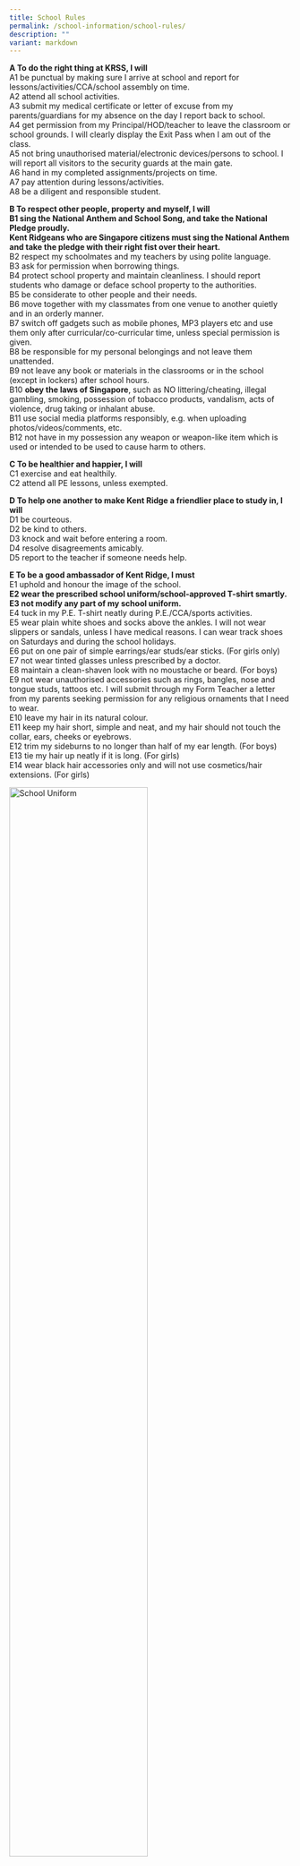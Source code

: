 ```yaml
---
title: School Rules
permalink: /school-information/school-rules/
description: ""
variant: markdown
---
```

**A To do the right thing at KRSS, I will**<br>
A1 be punctual by making sure I arrive at school and report for lessons/activities/CCA/school assembly on time.<br>
A2 attend all school activities.<br>
A3 submit my medical certificate or letter of excuse from my parents/guardians for my absence on the day I report back to school.<br>
A4 get permission from my Principal/HOD/teacher to leave the classroom or school grounds. I will clearly display the Exit Pass when I am out of the class.<br>
A5 not bring unauthorised material/electronic devices/persons to school. I will report all visitors to the security guards at the main gate.<br>
A6 hand in my completed assignments/projects on time.<br>
A7 pay attention during lessons/activities.<br>
A8 be a diligent and responsible student.

**B To respect other people, property and myself, I will**<br>
**B1 sing the National Anthem and School Song, and take the National Pledge proudly.**<br>
**Kent Ridgeans who are Singapore citizens must sing the National Anthem and take the pledge with their right fist over their heart.**<br>
B2 respect my schoolmates and my teachers by using polite language.<br>
B3 ask for permission when borrowing things.<br>
B4 protect school property and maintain cleanliness. I should report students who damage or deface school property to the authorities.<br>
B5 be considerate to other people and their needs.<br>
B6 move together with my classmates from one venue to another quietly and in an orderly manner.<br>
B7 switch off gadgets such as mobile phones, MP3 players etc and use them only after curricular/co-curricular time, unless special permission is given.<br>
B8 be responsible for my personal belongings and not leave them unattended.<br>
B9 not leave any book or materials in the classrooms or in the school (except in lockers) after school hours.<br>
B10 **obey the laws of Singapore**, such as NO littering/cheating, illegal gambling, smoking, possession of tobacco products, vandalism, acts of violence, drug taking or inhalant abuse.<br>
B11 use social media platforms responsibly, e.g. when uploading photos/videos/comments, etc.<br>
B12 not have in my possession any weapon or weapon-like item which is used or intended to be used to cause harm to others.

**C To be healthier and happier, I will**<br>
C1 exercise and eat healthily.<br>
C2 attend all PE lessons, unless exempted.

**D To help one another to make Kent Ridge a friendlier place to study in, I will**
<br>
D1 be courteous.<br>
D2 be kind to others.<br>
D3 knock and wait before entering a room.<br>
D4 resolve disagreements amicably.<br>
D5 report to the teacher if someone needs help.<br>

**E To be a good ambassador of Kent Ridge, I must**<br>
E1 uphold and honour the image of the school.<br>
**E2 wear the prescribed school uniform/school-approved T-shirt smartly.**<br>
**E3 not modify any part of my school uniform.**<br>
E4 tuck in my P.E. T-shirt neatly during P.E./CCA/sports activities.<br>
E5 wear plain white shoes and socks above the ankles. I will not wear slippers or sandals, unless I have medical reasons. I can wear track shoes on Saturdays and during the school holidays.<br>
E6 put on one pair of simple earrings/ear studs/ear sticks. (For girls only)<br>
E7 not wear tinted glasses unless prescribed by a doctor.<br>
E8 maintain a clean-shaven look with no moustache or beard. (For boys)<br>
E9 not wear unauthorised accessories such as rings, bangles, nose and tongue studs, tattoos etc. I will submit through my Form Teacher a letter from my parents seeking permission for any religious ornaments that I need to wear.<br>
E10 leave my hair in its natural colour.<br>
E11 keep my hair short, simple and neat, and my hair should not touch the collar, ears, cheeks or eyebrows.<br>
E12 trim my sideburns to no longer than half of my ear length. (For boys)<br>
E13 tie my hair up neatly if it is long. (For girls)<br>
E14 wear black hair accessories only and will not use cosmetics/hair extensions. (For girls)<br>

<style>  
img {  
  display: block;  
  margin-left: auto;  
  margin-right: auto;  
}  
</style>  
<img src="/images/code-of-conduct.jpg" alt="School Uniform" style="width:70%;">  
  

<br>

**School Rules**

**1.	SCHOOL OPERATING HOURS AND ASSEMBLY**<br>
•	All students are to report to school by 0740h. The Flag-raising ceremony will commence at 0745h daily. Students who are not at the venue for flag-raising will **be marked as late**.<br>
•	All students (Singapore Citizens and Non-Citizens) must be present with their respective class and **stand at attention** during the ceremony.<br>
•	**Students who are Singapore citizens must sing the National Anthem and recite the Pledge. Students will recite the Pledge with the right fist placed over the heart.**

**2.	ATTENDANCE, PUNCTUALITY, TRUANCY &amp; ABSENTEEISM**<br>
a)	Attendance in school is **compulsory**.<br>
b)	Students must be punctual for all school activities including flag raising ceremony, lessons, Co- Curricular Activities (CCA) and official school functions.<br>
c)	Students who are absent from any of these activities must produce a medical certificate or relevant official documents to explain their absence within **5 working days**, upon coming back to school. Failure to do so would mean that the student will be marked absent from school and face disciplinary action.<br>
d)	Action will be taken against recalcitrant latecomers.<br>
e)	Students must **seek permission** from the teacher if there is a need to leave the class. Students will be allowed to leave the class only for urgent and/ or official reasons.<br>
f)	Students are not allowed to leave the school premises during school hours without permission.<br>
g)	Students are to **remain in school while waiting for their after-school activities to commence** (eg: Consultation and Co-Curricular Activities) unless otherwise stated.  

**3a. SCHOOL UNIFORM**<br>
a)	Students are to wear the prescribed school uniform and **modification to the uniform is not allowed**. (For example, there should be no tapering of pants, shortening of pants and skirt etc.)<br>
b)	Students are to refer to the next page for the School Uniform and Decorum.<br>
c)	Students must be in clean and appropriate school attire whenever they are in school, including Saturdays and during the school holidays.<br>
d)	Students may report to school in the following school attire:<br>

| Day | Attire | 
| -------- | -------- |
| Monday  | Uniform 1    | 
| Tuesday - Thursday    | Uniform 1/2   | 
| Friday     | Other acceptable KRSS T-shirt* (which includes but not limited to) <br>•	CCA T-shirt<br>•	Class T-shirt<br>•	E-week T-shirt<br>•	Corporate T-shirt| 

e)	Only school PE T-shirts and shorts are to be worn during PE lessons. For PE lessons before the recess period, students will have to change back to their school uniform during recess period. Students who have their PE lessons after recess can remain in their PE attire for the rest of the day. <br>
f)	**Only dark blue or black coloured** jackets / sweaters are permitted to be worn on rainy days or in special rooms.<br>
g)	Sweaters / jackets should be plain and not have objectionable words, messages or designs.<br>
*All school T-shirts must have the school logo and be approved by the school.*

**3b. SHOES AND SOCKS** <br>
a)	Students must wear white school shoes or predominantly white shoes with white laces.<br>
b)	Students must wear ankle-length white socks.<br>
c)	Wearing of slippers or sandals will be permitted only with a doctor’s letter. Those with foot injuries should seek permission from their Form Teachers before doing so.
<br><br>
Female Students<br>
*Uniform 1 – School Blouse and Skirt*
![uniform 1](/images/Girl_uniform_1.png)<br>
*Uniform 2 – School Polo T-shirt and Skirt*
![uniform 2](/images/Girl_uniform_2.png)

**Things to note: <br>
•	Uniform 1 needs to be tucked in at all time.<br>
•	Pre-dominantly white shoes and white socks need to be worn.<br>
•	Skirts should be knee-length.**

Students (Lower Secondary)<br>
*Uniform 1 – School Shirt and Bermudas*
![lower sec uniform 1](/images/Lower_sec_uniform_1.png)<br>
*Uniform 2 – School Polo T-shirt and Bermudas*
![lower sec uniform 2](/images/Lower_sec_uniform_2.png)

**Things to note: <br>
•	Uniform 1 needs to be tucked in at all time.<br>
•	Pre-dominantly white shoes and white socks need to be worn.<br>
•	Skirts should be knee-length.**

Male Students (Upper Secondary) <br>
*Uniform 1 – School Shirt and Pants*
![upper sec uniform 1](/images/Upper_sec_uniform_1.png)<br>
*Uniform 2 – School Polo T-shirt and Pants*
![upper sec uniform 2](/images/Upper_sec_uniform_2.png)

**Things to note: <br>
•	Uniform 1 needs to be tucked in at all time.<br>
•	Pre-dominantly white shoes and white socks need to be worn.<br>
•	Skirts should be knee-length.**

Students <br>
*PE Attire*
![PE_Attire 1](/images/PE_Attire_1.png)<br>
![PE_Attire 2](/images/PE_Attire_2.png)

**Things to note: <br>
•	PE Attire needs to be tucked in at all time.<br>
•	Only School PE shorts must be worn.<br>
•	Pre-dominantly white shoes and white socks need to be worn.**

**4.	APPEARANCE** <br>
a)	For Boys<br>
•	Hair must be short and neat at all times. No outlandish hairstyles are allowed.<br>
•	The fringe must not cover the eyebrows. Hair must not touch the ears or shirt collar. Long sideburns are not allowed.<br>
•	Hair must be of its natural colour and not tinted or dyed.<br>
•	Boys must be **clean-shaven**. Facial Hair such as a moustache, long sideburns or beard is not allowed.<br>
•	**No bracelets, rings, necklaces, chains or wristbands (including religious items)** are to be worn with the school uniform.<br>
•	Boys are not allowed to wear earrings or ear studs.


b)	For Girls<br>
•	Hair must be neat.<br>
•	Hair that touches the collar or beyond the shoulders must be tied up or braided.<br>
•	If ribbons are used, they must be of one colour (black/blue/white).<br>
•	The fringe must not cover the eyes. Hairband or hairpin (black/blue/white) must be used to hold back the fringe.<br>
•	Hair must be of its natural colour and not tinted or dyed.<br>
•	No make-up is allowed when in school uniform.<br>
•	Only black hair clips, ribbons, hair bands or hair accessories are allowed.<br>
•	**No bracelets, rings, necklaces, chains, brooches or wristbands (including religious items)** are to be worn with the school uniform.<br>
•	Only plain, simple gold, silver or black ear studs can be worn.<br>
•	Only a pair of ear studs is permitted at any one time.

c)	Students with improper hair styles will only be allowed to attend classes after they have their hair properly trimmed and approved by the school. Students may be given a warning, detention or sent home to rectify their improper or outlandish hair styles.<br>
d)	Students must not wear coloured contact lenses.<br>
e)	Tattoos and body art (even stickers or non-permanent ink) are not allowed.<br>
f)	Students must keep their fingernails short, clean and unvarnished.
 

**5.	CANTEEN AND CORRIDOR CONDUCT**<br>
a)	Students must queue when buying food and drinks in the canteen. <br>
b)	Consumption of food and drinks is permitted and confined to the school canteen only, unless authorised by a teacher.<br>
c)	All utensils and cutlery must be returned to the designated bins at the collection point. Litter on the table must be cleared.<br>
d)	Dispose used cans, bottles, plastic bags and other containers into bins provided.<br>
e)	All students are to proceed to their classroom promptly when the bell rings at the end of recess.<br>
f)	All students are not allowed to run and speak loudly along the corridor. 


**6.	ELECTRONIC DEVICES (MOBILE PHONES, EARPHONES, SMARTWATCHES)**
<br>
a)	Electronic Devices, i.e handphones, earphones, smartwatches **ARE NOT** allowed to be used during curriculum hours. <br>
b)	Students are not allowed to use any electronic devices except their personal learning devices (PLDs) during lessons.<br>
c)	All electronic devices are to be kept in their lockers. Students are discouraged from bringing their mobile phones to school. They are responsible for the safekeeping of their mobile phones. The school will not be responsible for any loss or damages.<br>
d)	Students’ electronic devices will be confiscated if he/she violates any of the above guidelines. 

**7.	USE OF SCHOOL FACILITIES AND CLEANLINESS**<br>
a)	Students must at all times observe the rules on the proper use of all school facilities and equipment.<br>
b)	Furniture should not be removed from any room without the permission of any of the school staff. Any borrowed furniture should be returned to its original place. <br>
c)	Cleanliness of the school must be maintained at all times.


**8.	OTHERS**<br>
a)	**Students should be loyal to the country and show respect for the Head of State, the National Anthem, the State Flag and our country’s leaders.**<br>
b)	Students are to greet the Principal, Vice-Principals and all staff upon meeting them.<br>
c)	Students must not indulge in any activity that will harm, inconvenience or disturb other students in the school in any way.<br>
d)	Students can remain in the school premises after school hours if they are engaged in an organised or approved activity.<br>
e)	During curriculum time, students should not be found loitering around school facilities where teaching and learning is taking place.<br>
f)	Students who cycle to school are to wear proper headgear. No e-bicycle is allowed in the school premises.<br>
g)	**All students are not allowed to have any form of weapons in their possession. They are also not allowed to bring any weapon-like items which could be used or intended to be used to cause harm.** 


**Student's Conduct Rating** <br>
Criteria for grading a student’s conduct in the report book

<style type="text/css">
.tg  {border-collapse:collapse;border-spacing:0;}
.tg td{border-color:black;border-style:solid;border-width:1px;font-family:Arial, sans-serif;font-size:14px;
  overflow:hidden;padding:10px 5px;word-break:normal;}
.tg th{border-color:black;border-style:solid;border-width:1px;font-family:Arial, sans-serif;font-size:14px;
  font-weight:normal;overflow:hidden;padding:10px 5px;word-break:normal;}
.tg .tg-1jgz{background-color:#033668;color:#FFF;font-weight:bold;text-align:left;vertical-align:top}
.tg .tg-lm9i{background-color:#FFF;color:#808080;text-align:left;vertical-align:top}
.tg .tg-e404{background-color:#FFF;color:#808080;text-align:center;vertical-align:top}
</style>
<table class="tg">
<thead>
  <tr>
    <th class="tg-1jgz"><span style="font-weight:bold">Conduct Rating</span></th>
    <th class="tg-1jgz"><span style="font-weight:bold">Criteria</span></th>
    <th class="tg-1jgz"><span style="font-weight:bold">Personal Qualities for HRC</span></th>
  </tr>
</thead>
<tbody>
  <tr>
    <td class="tg-lm9i">Excellent</td>
    <td class="tg-lm9i">Behaves in an exemplary manner consistently<br>Attends school regularly and punctually and has not been absent from school, CCA or school activities without valid reasons<br>Displays an excellent learning attitude during all school activities<br>Has not committed any serious offence during the Semester</td>
    <td class="tg-lm9i">Demonstrates very strongly</td>
  </tr>
  <tr>
    <td class="tg-lm9i">Very Good</td>
    <td class="tg-lm9i">Behaves well consistently<br>Attends school regularly and punctually and has not been absent from school, CCA or school activities without valid reasons<br>Displays a very good learning attitude during all school activities<br>Has not committed any serious offence during the Semester</td>
    <td class="tg-lm9i">Demonstrates strongly</td>
  </tr>
  <tr>
    <td class="tg-lm9i">Good</td>
    <td class="tg-lm9i">Behaves well most of the time<br>Attends school regularly and has not been absent from school or school activities without valid reasons<br>Displays a good learning attitude during all school activities<br>Has not committed any serious offence during the Semester</td>
    <td class="tg-lm9i">Demonstrates adequately</td>
  </tr>
  <tr>
    <td class="tg-lm9i">Fair</td>
    <td class="tg-lm9i">Shows unacceptable behaviour occasionally<br>Does not attend school regularly<br>Attitude during school activities is not always positive<br>Needs guidance from teachers on behaviour, attitude and attendance<br>May have committed one serious offence or have accumulated 6 or more minor offences during the Semester</td>
    <td class="tg-lm9i">Demonstrates to some extent</td>
  </tr>
  <tr>
    <td class="tg-lm9i">Poor</td>
    <td class="tg-lm9i">Shows unacceptable behaviour frequently<br>Attendance is poor and student is frequently absent<br>Attitude during school activities is poor<br>Needs regular counselling by teachers on behaviour, attitude and attendance<br>May have committed a few serious offences or multiple occurrences of the same serious offences during the Semester</td>
    <td class="tg-e404">Needs improvement</td>
  </tr>
</tbody>
</table>